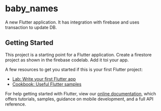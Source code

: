 # baby_names

A new Flutter application. It has integration with firebase  and uses transaction to update DB.

## Getting Started

This project is a starting point for a Flutter application.
Create a firestore project as shown in the firebase codelab.
Add it toi your app.

A few resources to get you started if this is your first Flutter project:

- [Lab: Write your first Flutter app](https://flutter.dev/docs/get-started/codelab)
- [Cookbook: Useful Flutter samples](https://flutter.dev/docs/cookbook)

For help getting started with Flutter, view our
[online documentation](https://flutter.dev/docs), which offers tutorials,
samples, guidance on mobile development, and a full API reference.
